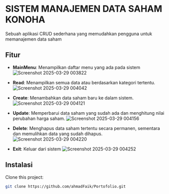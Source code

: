 # SISTEM MANAJEMEN DATA SAHAM KONOHA

Sebuah aplikasi CRUD sederhana yang memudahkan pengguna untuk memanajemen data saham 

## Fitur

- **MainMenu**: Menampilkan daftar menu yang ada pada sistem
  ![Screenshot 2025-03-29 003822](https://github.com/user-attachments/assets/73dc8dce-c1b6-4c3b-b423-b047440f90fc)
  
- **Read**: Menampilkan semua data atau berdasarkan kategori tertentu.
  ![Screenshot 2025-03-29 004042](https://github.com/user-attachments/assets/4ecc821c-3f6e-4cba-ba6a-8e0e2e1ed75a)

- **Create**: Menambahkan data saham baru ke dalam sistem.
  ![Screenshot 2025-03-29 004121](https://github.com/user-attachments/assets/0830788b-91a5-44e8-9672-b28f60773843)

- **Update**: Memperbarui data saham yang sudah ada dan menghitung nilai perubahan harga saham.
  ![Screenshot 2025-03-29 004156](https://github.com/user-attachments/assets/ffda0639-f33e-4880-9939-24478d52e4d6)

- **Delete**: Menghapus data saham tertentu secara permanen, sementara dan memulihkan data yang sudah dihapus.
  ![Screenshot 2025-03-29 004220](https://github.com/user-attachments/assets/3fd9f108-b2d8-4009-80c1-ed67c3d18908)

- **Exit**: Keluar dari sistem
  ![Screenshot 2025-03-29 004252](https://github.com/user-attachments/assets/6424d8eb-233c-4bcc-88ea-481ff9c6def8)

## Instalasi

Clone this project:
   ```bash
   git clone https://github.com/ahmadFaik/Portofolio.git

